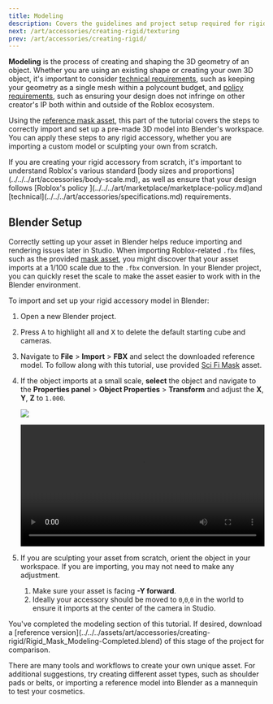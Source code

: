 ```yaml
---
title: Modeling
description: Covers the guidelines and project setup required for rigid accessories in Blender.
next: /art/accessories/creating-rigid/texturing
prev: /art/accessories/creating-rigid/
---
```


**Modeling** is the process of creating and shaping the 3D geometry of an object. Whether you are using an existing shape or creating your own 3D object, it's important to consider [technical requirements](../../../art/accessories/specifications.md), such as keeping your geometry as a single mesh within a polycount budget, and [policy requirements](../../../art/marketplace/marketplace-policy.md), such as ensuring your design does not infringe on other creator's IP both within and outside of the Roblox ecosystem.

Using the [reference mask asset](../../../assets/art/accessories/creating-rigid/Rigid_Mask_Model-Only.fbx), this part of the tutorial covers the steps to correctly import and set up a pre-made 3D model into Blender's workspace. You can apply these steps to any rigid accessory, whether you are importing a custom model or sculpting your own from scratch.

<Alert severity = 'warning'>
If you are creating your rigid accessory from scratch, it's important to understand Roblox's various standard [body sizes and proportions](../../../art/accessories/body-scale.md), as well as ensure that your design follows [Roblox's policy ](../../../art/marketplace/marketplace-policy.md)and [technical](../../../art/accessories/specifications.md) requirements.
</Alert>

## Blender Setup

Correctly setting up your asset in Blender helps reduce importing and rendering issues later in Studio. When importing Roblox-related `.fbx` files, such as the provided [mask asset](../../../assets/art/accessories/creating-rigid/Rigid_Mask_Model-Only.fbx), you might discover that your asset imports at a 1/100 scale due to the `.fbx` conversion. In your Blender project, you can quickly reset the scale to make the asset easier to work with in the Blender environment.

To import and set up your rigid accessory model in Blender:

1. Open a new Blender project.
2. Press <kbd>A</kbd> to highlight all and <kbd>X</kbd> to delete the default starting cube and cameras.
3. Navigate to **File** > **Import** > **FBX** and select the downloaded reference model. To follow along with this tutorial, use provided [Sci Fi Mask](../../../assets/art/accessories/creating-rigid/Rigid_Mask_Model-Only.fbx) asset.
4. If the object imports at a small scale, **select** the object and navigate to the **Properties panel** > **Object Properties** > **Transform** and adjust the **X**, **Y**, **Z** to `1.000`.

   <img src="../../../assets/art/accessories/creating-rigid/Blender-Scale-1.png" />

   <video controls src="../../../assets/art/accessories/creating-rigid/Scaling-FBX-Import.mp4" width="100%"></video>

5. If you are sculpting your asset from scratch, orient the object in your workspace. If you are importing, you may not need to make any adjustment.
   1. Make sure your asset is facing **-Y forward**.
   2. Ideally your accessory should be moved to `0`,`0`,`0` in the world to ensure it imports at the center of the camera in Studio.

<Alert severity='success'>
You've completed the modeling section of this tutorial. If desired, download a [reference version](../../../assets/art/accessories/creating-rigid/Rigid_Mask_Modeling-Completed.blend) of this stage of the project for comparison.

There are many tools and workflows to create your own unique asset. For additional suggestions, try creating different asset types, such as shoulder pads or belts, or importing a reference model into Blender as a mannequin to test your cosmetics.
</Alert>
